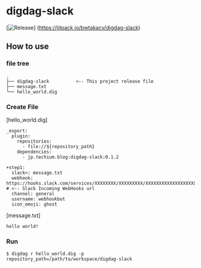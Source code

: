 # digdag-slack

[![Release](https://jitpack.io/v/bwtakacy/digdag-slack.svg)]
(https://jitpack.io/bwtakacy/digdag-slack)

## How to use

### file tree
```
.
├── digdag-slack          <-- This project release file
├── message.txt
└── hello_world.dig
```

### Create File 

[hello_world.dig]
```
_export:
  plugin:
    repositories:
      - file://${repository_path}
    dependencies:
      - jp.techium.blog:digdag-slack:0.1.2

+step1:
  slack>: message.txt
  webhook: https://hooks.slack.com/services/XXXXXXXX/XXXXXXXXX/XXXXXXXXXXXXXXXXXXXXXX      # <-- Slack Incoming WebHooks url
  channel: general
  username: webhookbot
  icon_emoji: ghost
```

[message.txt]
```
hello world!
```

### Run

```
$ digdag r hello_world.dig -p repository_path=/path/to/workspace/digdag-slack
```

